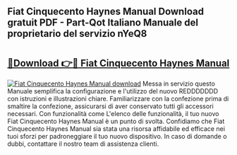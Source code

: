 ## Fiat Cinquecento Haynes Manual Download gratuit PDF - Part-Qot Italiano Manuale del proprietario del servizio nYeQ8

# <h2><a href="http://dfcq0u.blite.top/?on=Fiat+Cinquecento+Haynes+Manual">🔗Download 👉🔴 Fiat Cinquecento Haynes Manual</a></h2>

[![Fiat Cinquecento Haynes Manual download](https://i.imgur.com/lujVjoI.png)](http://dfcq0u.blite.top/?on=Fiat+Cinquecento+Haynes+Manual)
Messa in servizio questo Manuale semplifica la configurazione e l'utilizzo del nuovo REDDDDDDD con istruzioni e illustrazioni chiare. Familiarizzare con la confezione prima di smaltire la confezione, assicurarsi di aver conservato tutti gli accessori necessari. Con funzionalità come L'elenco delle funzionalità, il tuo nuovo Fiat Cinquecento Haynes Manual è un punto di svolta. Confidiamo che Fiat Cinquecento Haynes Manual sia stata una risorsa affidabile ed efficace nei tuoi sforzi per padroneggiare il tuo nuovo dispositivo. In caso di domande o dubbi, contattare il nostro team di assistenza clienti.
